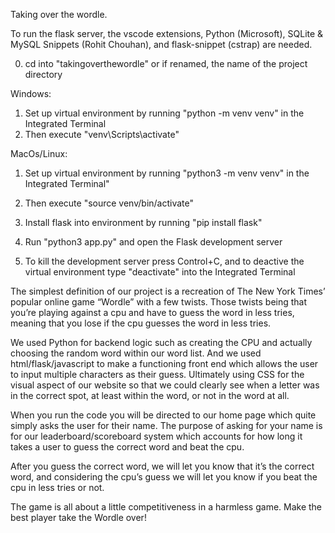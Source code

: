 Taking over the wordle. 

To run the flask server, the vscode extensions, Python (Microsoft), SQLite & MySQL Snippets (Rohit Chouhan), and flask-snippet (cstrap) are needed.

0. cd into "takingoverthewordle" or if renamed, the name of the project directory

Windows:
1. Set up virtual environment by running "python -m venv venv" in the Integrated Terminal
2. Then execute "venv\Scripts\activate"

MacOs/Linux:
1. Set up virtual environment by running "python3 -m venv venv" in the Integrated Terminal"
2. Then execute "source venv/bin/activate"

3. Install flask into environment by running "pip install flask"
4. Run "python3 app.py" and open the Flask development server

5. To kill the development server press Control+C, and to deactive the virtual environment type "deactivate" into the Integrated Terminal

The simplest definition of our project is a recreation of The New York Times’ popular online game “Wordle” with a few twists. Those twists being that you’re playing against a cpu and have to guess the word in less tries, meaning that you lose if the cpu guesses the word in less tries. 

We used Python for backend logic such as creating the CPU and actually choosing the random word within our word list. And we used html/flask/javascript to make a functioning front end which allows the user to input multiple characters as their guess. Ultimately using CSS for the visual aspect of our website so that we could clearly see when a letter was in the correct spot, at least within the word, or not in the word at all. 

When you run the code you will be directed to our home page which quite simply asks the user for their name. The purpose of asking for your name is for our leaderboard/scoreboard system which accounts for how long it takes a user to guess the correct word and beat the cpu.

After you guess the correct word, we will let you know that it’s the correct word, and considering the cpu’s guess we will let you know if you beat the cpu in less tries or not. 

The game is all about a little competitiveness in a harmless game. Make the best player take the Wordle over!  
